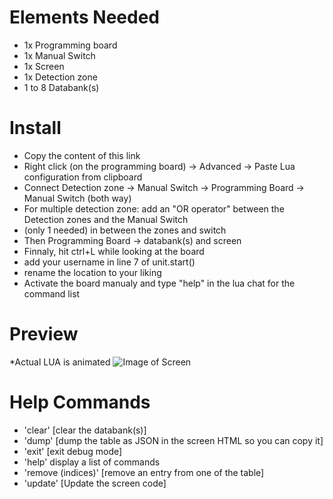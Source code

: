 # Elements Needed
- 1x Programming board
- 1x Manual Switch
- 1x Screen
- 1x Detection zone
- 1 to 8 Databank(s)

# Install
- Copy the content of this link
- Right click (on the programming board) -> Advanced -> Paste Lua configuration from clipboard
- Connect Detection zone -> Manual Switch -> Programming Board -> Manual Switch (both way)
- For multiple detection zone: add an "OR operator" between the Detection zones and the Manual Switch
- (only 1 needed) in between the zones and switch
- Then Programming Board -> databank(s) and screen
- Finnaly, hit ctrl+L while looking at the board
- add your username in line 7 of unit.start()
- rename the location to your liking
- Activate the board manualy and type "help" in the lua chat for the command list

# Preview
*Actual LUA is animated
![Image of Screen](DU-Wave-Text.png?raw=true)

# Help Commands
- 'clear' [clear the databank(s)]
- 'dump' [dump the table as JSON in the screen HTML so you can copy it]
- 'exit' [exit debug mode]
- 'help' display a list of commands
- 'remove (indices)' [remove an entry from one of the table]
- 'update' [Update the screen code]
